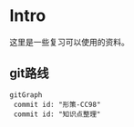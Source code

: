 # Intro

这里是一些复习可以使用的资料。

## git路线

 ```mermaid
gitGraph
  commit id: "形策-CC98"
  commit id: "知识点整理"
```
